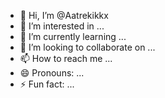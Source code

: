 - 👋 Hi, I’m @Aatrekikkx
- 👀 I’m interested in ...
- 🌱 I’m currently learning ...
- 💞️ I’m looking to collaborate on ...
- 📫 How to reach me ...
- 😄 Pronouns: ...
- ⚡ Fun fact: ...
  
<!---# Entre na pasta do seu projeto
cd site-apostas

# Inicialize o repositório Git
git init

# Adicione todos os arquivos ao repositório
git add .

# Faça o primeiro commit
git commit -m "Primeiro commit - Site de Apostas"

# Conecte ao repositório no GitHub (substitua pelo seu link)
git remote add origin https://github.com/seu-usuario/seu-repositorio.git

# Envie o código para o GitHub
git push -u origin main

Aatrekikkx/Aatrekikkx is a ✨ special ✨ repository because its `README.md` (this file) appears on your GitHub profile.
You can click the Preview link to take a look at your changes.
--->
